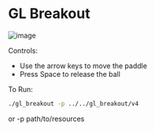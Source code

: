 
# GL Breakout

![image](https://github.com/user-attachments/assets/da794e88-f8dc-4d50-9d3e-f1ad1ac24ce7)

Controls:

* Use the arrow keys to move the paddle
* Press Space to release the ball

To Run:
```bash
./gl_breakout -p ../../gl_breakout/v4
```

or -p path/to/resources



